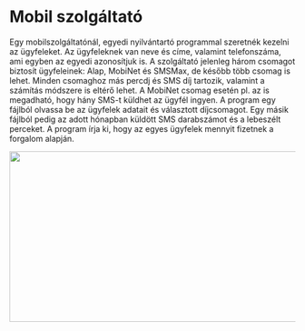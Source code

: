 # Mobil szolgáltató

Egy mobilszolgáltatónál, egyedi nyilvántartó programmal szeretnék kezelni az ügyfeleket. Az ügyfeleknek van neve és címe, valamint telefonszáma, ami egyben az egyedi azonosítjuk is. A szolgáltató jelenleg három csomagot biztosít ügyfeleinek: Alap, MobiNet és SMSMax, de később több csomag is lehet. Minden csomaghoz más percdj és SMS díj tartozik, valamint a számítás módszere is eltérő lehet. A MobiNet csomag esetén pl. az is megadható, hogy hány SMS-t küldhet az ügyfél ingyen. A program egy fájlból olvassa be az ügyfelek adatait és választott díjcsomagot. Egy másik fájlból pedig az adott hónapban küldött SMS darabszámot és a lebeszélt perceket. A program írja ki, hogy az egyes ügyfelek mennyit fizetnek a forgalom alapján.

<p align="center">
  <img width="800" height="300" src="https://user-images.githubusercontent.com/71931496/109681001-51e4a700-7b7d-11eb-9bec-10310f8762c9.png">
</p>

